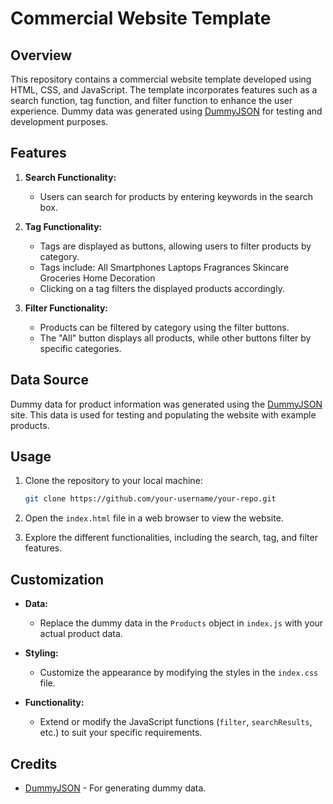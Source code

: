 # Commercial Website Template

## Overview

This repository contains a commercial website template developed using HTML, CSS, and JavaScript. The template incorporates features such as a search function, tag function, and filter function to enhance the user experience. Dummy data was generated using [DummyJSON](https://dummyjson.com/products) for testing and development purposes.

## Features

1. **Search Functionality:**
   - Users can search for products by entering keywords in the search box.

2. **Tag Functionality:**
   - Tags are displayed as buttons, allowing users to filter products by category.
   - Tags include:
      All
      Smartphones
      Laptops
      Fragrances
      Skincare
      Groceries
      Home Decoration
   - Clicking on a tag filters the displayed products accordingly.

3. **Filter Functionality:**
   - Products can be filtered by category using the filter buttons.
   - The "All" button displays all products, while other buttons filter by specific categories.

## Data Source

Dummy data for product information was generated using the [DummyJSON](https://dummyjson.com/products) site. This data is used for testing and populating the website with example products.

## Usage

1. Clone the repository to your local machine:

   ```bash
   git clone https://github.com/your-username/your-repo.git
   ```

2. Open the `index.html` file in a web browser to view the website.

3. Explore the different functionalities, including the search, tag, and filter features.

## Customization

- **Data:**
  - Replace the dummy data in the `Products` object in `index.js` with your actual product data.

- **Styling:**
  - Customize the appearance by modifying the styles in the `index.css` file.

- **Functionality:**
  - Extend or modify the JavaScript functions (`filter`, `searchResults`, etc.) to suit your specific requirements.

## Credits

- [DummyJSON](https://dummyjson.com) - For generating dummy data.

